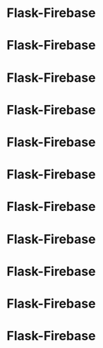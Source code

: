 # Flask-Firebase
# Flask-Firebase
# Flask-Firebase
# Flask-Firebase
# Flask-Firebase
# Flask-Firebase
# Flask-Firebase
# Flask-Firebase
# Flask-Firebase
# Flask-Firebase
# Flask-Firebase
